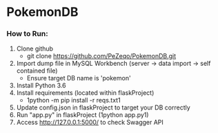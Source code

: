 # PokemonDB



### How to Run:

1. Clone github 
   - git clone https://github.com/PeZeqo/PokemonDB.git
2. Import dump file in MySQL Workbench (server -> data import -> self contained file)
   - Ensure target DB name is 'pokemon'
3. Install Python 3.6
4. Install requirements (located within flaskProject)
   - 1python -m pip install -r reqs.txt1
5. Update config.json in flaskProject to target your DB correctly
6. Run "app.py" in flaskProject (1python app.py1)
7. Access http://127.0.0.1:5000/ to check Swagger API

